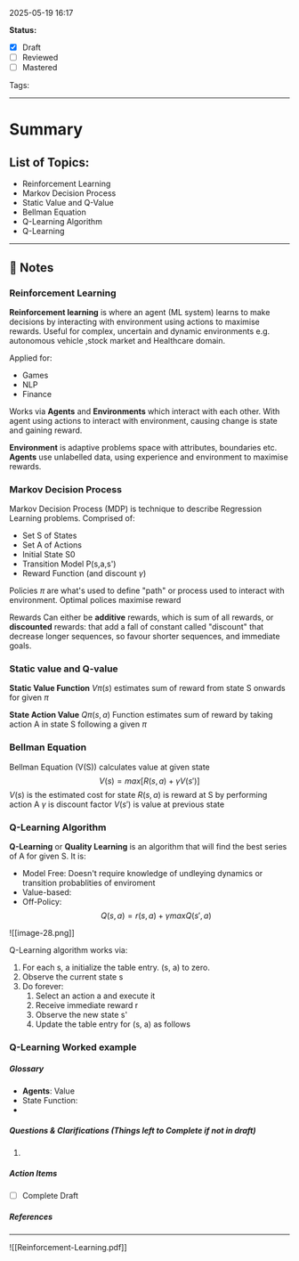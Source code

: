 2025-05-19 16:17

**Status:**  
- [x] Draft  
- [ ] Reviewed  
- [ ] Mastered

Tags:

---
# Summary


## List of Topics:

- Reinforcement  Learning
- Markov Decision Process
- Static Value and Q-Value
- Bellman Equation
- Q-Learning Algorithm
- Q-Learning 

---

## 📝 Notes

### Reinforcement Learning

**Reinforcement learning** is where an agent (ML system) learns to make decisions by interacting with environment using actions to maximise rewards. Useful for complex, uncertain and dynamic environments e.g. autonomous vehicle ,stock market and Healthcare domain.

Applied for:
- Games
- NLP
- Finance


Works via **Agents** and **Environments** which interact with each other. With agent using actions to interact with environment, causing change is state and gaining reward.

**Environment** is adaptive problems space with attributes, boundaries etc.
**Agents** use unlabelled data, using experience and environment to maximise rewards.

### Markov Decision Process

Markov Decision Process (MDP) is technique to describe Regression Learning problems. Comprised of:

- Set S of States
- Set A of Actions
- Initial State S0
- Transition Model P(s,a,s')
- Reward Function (and discount $\gamma$)


Policies $\pi$ are what's used to define "path" or process used to interact with environment. Optimal polices maximise reward

Rewards Can either be **additive** rewards, which is sum of all rewards, or **discounted** rewards: that add a fall of constant called "discount" that decrease longer sequences, so favour shorter sequences, and immediate goals.

### Static value and Q-value

**Static Value Function** $V\pi (s)$ estimates sum of reward from state S onwards for given $\pi$

**State Action Value** $Q\pi (s,a)$ Function estimates sum of reward by taking action A in state S following a given $\pi$

### Bellman Equation

Bellman Equation (V(S)) calculates value at given state
$$V(s) = max[R(s,a) + \gamma V(s')]$$
$V(s)$ is the estimated cost for state
$R(s,a)$ is reward at S by performing action A
$\gamma$ is discount factor
$V(s')$ is value at previous state





### Q-Learning Algorithm

**Q-Learning** or **Quality Learning** is an algorithm that will find the best series of A for given S. It is:

- Model Free: Doesn't require knowledge of undleying dynamics or transition probablities of enviroment
- Value-based: 
- Off-Policy: 
$$Q(s,a) = r(s,a) + \gamma maxQ(s',a)$$


![[image-28.png]]


Q-Learning algorithm works via:

1. For each s, a initialize the table entry. (s, a) to zero.
2. Observe the current state s 
3. Do forever: 
	1. Select an action a and execute it
	2. Receive immediate reward r
	3. Observe the new state s'
	4. Update the table entry for (s, a) as follows

### Q-Learning Worked example




##### Glossary

- **Agents**: Value 
- State Function:
- 
##### Questions & Clarifications (Things left to Complete if not in draft)

1. 

##### Action Items
- [ ] Complete Draft 

##### References
----

![[Reinforcement-Learning.pdf]]
